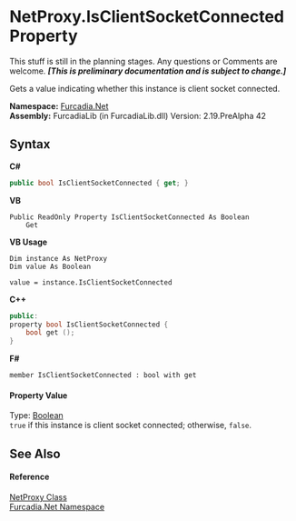 # NetProxy.IsClientSocketConnected Property 
This stuff is still in the planning stages. Any questions or Comments are welcome. _**\[This is preliminary documentation and is subject to change.\]**_

Gets a value indicating whether this instance is client socket connected.

**Namespace:**&nbsp;<a href="N_Furcadia_Net">Furcadia.Net</a><br />**Assembly:**&nbsp;FurcadiaLib (in FurcadiaLib.dll) Version: 2.19.PreAlpha 42

## Syntax

**C#**<br />
``` C#
public bool IsClientSocketConnected { get; }
```

**VB**<br />
``` VB
Public ReadOnly Property IsClientSocketConnected As Boolean
	Get
```

**VB Usage**<br />
``` VB Usage
Dim instance As NetProxy
Dim value As Boolean

value = instance.IsClientSocketConnected

```

**C++**<br />
``` C++
public:
property bool IsClientSocketConnected {
	bool get ();
}
```

**F#**<br />
``` F#
member IsClientSocketConnected : bool with get

```


#### Property Value
Type: <a href="http://msdn2.microsoft.com/en-us/library/a28wyd50" target="_blank">Boolean</a><br />`true` if this instance is client socket connected; otherwise, `false`.

## See Also


#### Reference
<a href="T_Furcadia_Net_NetProxy">NetProxy Class</a><br /><a href="N_Furcadia_Net">Furcadia.Net Namespace</a><br />